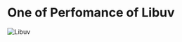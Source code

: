 # One of Perfomance of Libuv

![Libuv](https://upload.wikimedia.org/wikipedia/commons/thumb/3/32/Libuv.svg/640px-Libuv.svg.png)
